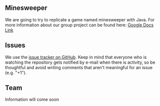 ## Minesweeper
We are going to try to replicate a game named minesweeper with Java. For more information about our group project can be found here: [Google Docs Link](https://docs.google.com/document/d/1lJnSZtSOg6hWtYCW8S6HXRmjXOdSIQhw1YYbbPiL4LE/edit)

## Issues
We use the [issue tracker on GitHub](https://github.com/robpot95/minesweeper/issues). Keep in mind that everyone who is watching the repository gets notified by e-mail when there is activity, so be thoughtful and avoid writing comments that aren't meaningful for an issue (e.g. "+1").

## Team
Information will come soon
